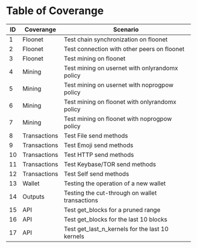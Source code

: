 # Table of Coverange

| ID | Coverange    | Scenario                                        |
|----|--------------|-------------------------------------------------|
|  1 | Floonet      | Test chain synchronization on floonet           |
|  2 | Floonet      | Test connection with other peers on floonet     |
|  3 | Floonet      | Test mining on floonet                          |
|  4 | Mining       | Test mining on usernet with onlyrandomx policy  |
|  5 | Mining       | Test mining on usernet with noprogpow policy    |
|  6 | Mining       | Test mining on floonet with onlyrandomx policy  |
|  7 | Mining       | Test mining on floonet with noprogpow policy    |
|  8 | Transactions | Test File send methods                          |
|  9 | Transactions | Test Emoji send methods                         |
| 10 | Transactions | Test HTTP send methods                          |
| 11 | Transactions | Test Keybase/TOR send methods                   |
| 12 | Transactions | Test Self send methods                          |
| 13 | Wallet       | Testing the operation of a new wallet           |
| 14 | Outputs      | Testing the cut-through on wallet transactions  |
| 15 | API          | Test get_blocks for a pruned range              |
| 16 | API          | Test get_blocks for the last 10 blocks          |
| 17 | API          | Test get_last_n_kernels for the last 10 kernels |